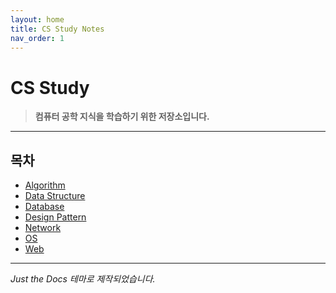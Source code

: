 ```yaml
---
layout: home
title: CS Study Notes
nav_order: 1
---
```


# CS Study
> **컴퓨터 공학 지식을 학습하기 위한 저장소입니다.**

---

## 목차

- [Algorithm](Algorithm/readme_AG.md)
- [Data Structure](Data_Structure/readme_DS.md)
- [Database](Database/readme_DB.md)
- [Design Pattern](Design_Pattern/readme_DP.md)
- [Network](Network/readme_NW.md)
- [OS](OS/readme_OS.md)
- [Web](Web/readme_Web.md)

---

_Just the Docs 테마로 제작되었습니다._
